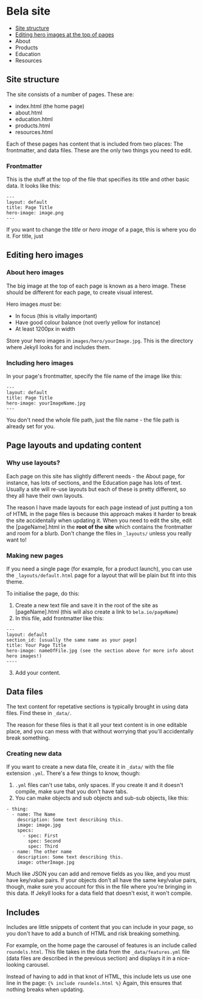 # Bela site

- [Site structure](#site-structure)
- [Editing hero images at the top of pages](#editing-hero-images)
- About
- Products
- Education
- Resources

## Site structure
The site consists of a number of pages. These are:
- index.html (the home page)
- about.html
- education.html
- products.html
- resources.html

Each of these pages has content that is included from two places: The frontmatter, and data files. These are the only two things you need to edit.

### Frontmatter

This is the stuff at the top of the file that specifies its title and other basic data. It looks like this:

```
---
layout: default
title: Page Title
hero-image: image.png
---
```
If you want to change the *title* or *hero image* of a page, this is where you do it. For title, just 

## Editing hero images

### About hero images
The big image at the top of each page is known as a hero image. These should be different for each page, to create visual interest.

Hero images *must* be:
- In focus (this is vitally important)
- Have good colour balance (not overly yellow for instance)
- At least 1200px in width

Store your hero images in `images/hero/yourImage.jpg`. This is the directory where Jekyll looks for and includes them.

### Including hero images
In your page's frontmatter, specify the file name of the image like this:

```
---
layout: default
title: Page Title
hero-image: yourImageName.jpg
---
```

You don't need the whole file path, just the file name - the file path is already set for you.

## Page layouts and updating content

### Why use layouts?
Each page on this site has slightly different needs - the About page, for instance, has lots of sections, and the Education page has lots of text. Usually a site will re-use layouts but each of these is pretty different, so they all have their own layouts.

The reason I have made layouts for each page instead of just putting a ton of HTML in the page files is because this approach makes it harder to break the site accidentally when updating it. When you need to edit the site, edit the [pageName].html in the **root of the site** which contains the frontmatter and room for a blurb. Don't change the files in `_layouts/` unless you really want to!

### Making new pages

If you need a single page (for example, for a product launch), you can use the `_layouts/default.html` page for a layout that will be plain but fit into this theme.

To initialise the page, do this:
1. Create a new text file and save it in the root of the site as [pageName].html (this will also create a link to `bela.io/pageName`)
2. In this file, add frontmatter like this:
```
---
layout: default
section_id: [usually the same name as your page]
title: Your Page Title
hero-image: nameOfFile.jpg (see the section above for more info about hero images!)
----
```
3. Add your content.

## Data files

The text content for repetative sections is typically brought in using data files. Find these in `_data/`. 

The reason for these files is that it all your text content is in one editable place, and you can mess with that without worrying that you'll accidentally break something. 

### Creating new data

If you want to create a new data file, create it in `_data/` with the file extension `.yml`. There's a few things to know, though:

1. `.yml` files can't use tabs, only spaces. If you create it and it doesn't compile, make sure that you don't have tabs.
2. You can make objects and sub objects and sub-sub objects, like this:
```
- thing: 
  - name: The Name
    description: Some text describing this.
    image: image.jpg
    specs:
      - spec: First
        spec: Second
        spec: Third
  - name: The other name
    description: Some text describing this.
    image: otherImage.jpg
```    

Much like JSON you can add and remove fields as you like, and you must have key/value pairs. If your objects don't all have the same key/value pairs, though, make sure you account for this in the file where you're bringing in this data. If Jekyll looks for a data field that doesn't exist, it won't compile.

## Includes

Includes are little snippets of content that you can include in your page, so you don't have to add a bunch of HTML and risk breaking something.

For example, on the home page the carousel of features is an include called `roundels.html`. This file takes in the data from the `_data/features.yml` file (data files are described in the previous section) and displays it in a nice-looking carousel. 

Instead of having to add in that knot of HTML, this include lets us use one line in the page: `{% include roundels.html %}` Again, this ensures that nothing breaks when updating. 

